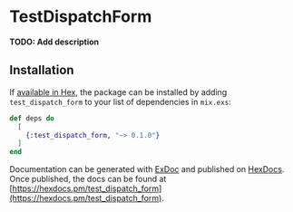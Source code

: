 # TestDispatchForm

**TODO: Add description**

## Installation

If [available in Hex](https://hex.pm/docs/publish), the package can be installed
by adding `test_dispatch_form` to your list of dependencies in `mix.exs`:

```elixir
def deps do
  [
    {:test_dispatch_form, "~> 0.1.0"}
  ]
end
```

Documentation can be generated with [ExDoc](https://github.com/elixir-lang/ex_doc)
and published on [HexDocs](https://hexdocs.pm). Once published, the docs can
be found at [https://hexdocs.pm/test_dispatch_form](https://hexdocs.pm/test_dispatch_form).

